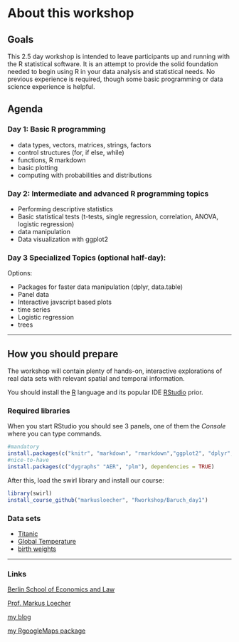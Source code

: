 About this workshop
===================

Goals
-----

This 2.5 day workshop is intended to leave participants up and running with the R statistical software. It is an attempt to provide the solid foundation needed to begin using R in your data analysis and statistical needs. No previous experience is required, though some basic programming or data science experience is helpful.

Agenda
------

### Day 1: Basic R programming

-   data types, vectors, matrices, strings, factors
-   control structures (for, if else, while)
-   functions, R markdown
-   basic plotting
-   computing with probabilities and distributions

### Day 2: Intermediate and advanced R programming topics

-   Performing descriptive statistics
-   Basic statistical tests (t-tests, single regression, correlation, ANOVA, logistic regression)
-   data manipulation
-   Data visualization with ggplot2

### Day 3 Specialized Topics (optional half-day):

Options:

-   Packages for faster data manipulation (dplyr, data.table)
-   Panel data
-   Interactive javscript based plots
-   time series
-   Logistic regression
-   trees

------------------------------------------------------------------------

How you should prepare
----------------------

The workshop will contain plenty of hands-on, interactive explorations of real data sets with relevant spatial and temporal information.

You should install the [R](https://cran.r-project.org/) language and its popular IDE [RStudio](https://www.rstudio.com/products/rstudio/download/) prior.

### Required libraries

When you start RStudio you should see 3 panels, one of them the *Console* where you can type commands.

``` r
#mandatory
install.packages(c("knitr", "markdown", "rmarkdown","ggplot2", "dplyr","swirl", "RgoogleMaps", "nycflights13", "stringr", "ISLR"), dependencies = TRUE)
#nice-to-have
install.packages(c("dygraphs" "AER", "plm"), dependencies = TRUE)
```

After this, load the swirl library and install our course:

``` r
library(swirl)
install_course_github("markusloecher", "Rworkshop/Baruch_day1")
```

### Data sets

-   [Titanic](data/TitanicTrain.csv)
-   [Global Temperature](data/global.dat)
-   [birth weights](data/BirthWeights.rda)

------------------------------------------------------------------------

### Links

[Berlin School of Economics and Law](http://www.hwr-berlin.de "BSEL Homepage")

[Prof. Markus Loecher](http://www.hwr-berlin.de/fachbereich-wirtschaftswissenschaften/kontakt/personen/kontakt-info/2184/ "ML official university link")

[my blog](https://blog.hwr-berlin.de/codeandstats/ "blog")

[my RgoogleMaps package](http://rgooglemaps.r-forge.r-project.org/ "RgoogleMaps on Rforge")
